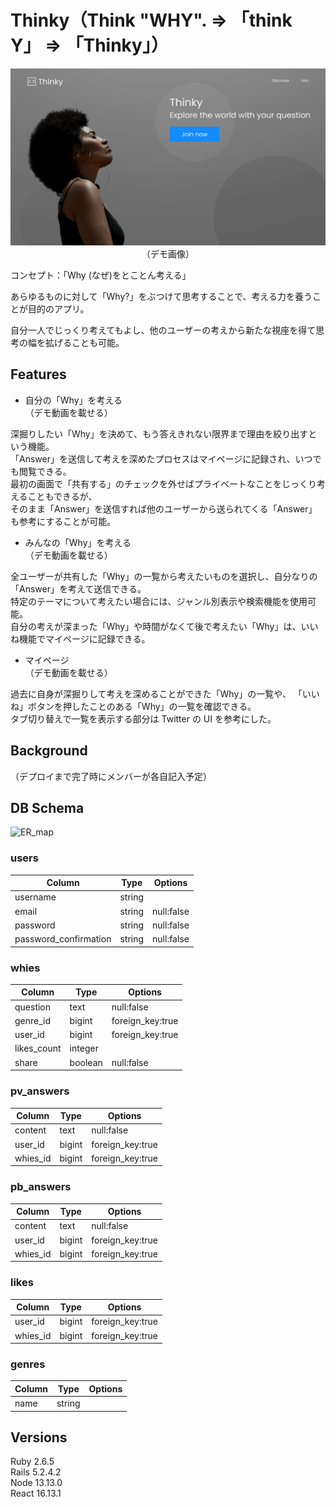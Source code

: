 # Thinky（Think "WHY". => 「think Y」 => 「Thinky」）

<p align="center">
    <img src='./thinky_front/assets/images/thinky-demo.svg' alt='thinky demo page'>
    <br>
    （デモ画像）
</p>

コンセプト：「Why (なぜ)をとことん考える」

あらゆるものに対して「Why?」をぶつけて思考することで、考える力を養うことが目的のアプリ。

自分一人でじっくり考えてもよし、他のユーザーの考えから新たな視座を得て思考の幅を拡げることも可能。

## Features

- 自分の「Why」を考える  
  （デモ動画を載せる）

深掘りしたい「Why」を決めて、もう答えきれない限界まで理由を絞り出すという機能。  
 「Answer」を送信して考えを深めたプロセスはマイページに記録され、いつでも閲覧できる。  
 最初の画面で「共有する」のチェックを外せばプライベートなことをじっくり考えることもできるが、  
 そのまま「Answer」を送信すれば他のユーザーから送られてくる「Answer」も参考にすることが可能。

- みんなの「Why」を考える  
  （デモ動画を載せる）

全ユーザーが共有した「Why」の一覧から考えたいものを選択し、自分なりの「Answer」を考えて送信できる。  
 特定のテーマについて考えたい場合には、ジャンル別表示や検索機能を使用可能。  
 自分の考えが深まった「Why」や時間がなくて後で考えたい「Why」は、いいね機能でマイページに記録できる。

- マイページ  
  （デモ動画を載せる）

過去に自身が深掘りして考えを深めることができた「Why」の一覧や、
「いいね」ボタンを押したことのある「Why」の一覧を確認できる。  
 タブ切り替えで一覧を表示する部分は Twitter の UI を参考にした。

## Background

（デプロイまで完了時にメンバーが各自記入予定）

## DB Schema

<img width="1155" alt="ER_map" src="https://user-images.githubusercontent.com/50537591/79959669-5d783380-84bf-11ea-8747-76cb739fafd5.png">

### users

| Column                | Type   | Options    |
| --------------------- | ------ | ---------- |
| username              | string |            |
| email                 | string | null:false |
| password              | string | null:false |
| password_confirmation | string | null:false |

### whies

| Column      | Type    | Options          |
| ----------- | ------- | ---------------- |
| question    | text    | null:false       |
| genre_id    | bigint  | foreign_key:true |
| user_id     | bigint  | foreign_key:true |
| likes_count | integer |                  |
| share       | boolean | null:false       |

### pv_answers

| Column   | Type   | Options          |
| -------- | ------ | ---------------- |
| content  | text   | null:false       |
| user_id  | bigint | foreign_key:true |
| whies_id | bigint | foreign_key:true |

### pb_answers

| Column   | Type   | Options          |
| -------- | ------ | ---------------- |
| content  | text   | null:false       |
| user_id  | bigint | foreign_key:true |
| whies_id | bigint | foreign_key:true |

### likes

| Column   | Type   | Options          |
| -------- | ------ | ---------------- |
| user_id  | bigint | foreign_key:true |
| whies_id | bigint | foreign_key:true |

### genres

| Column | Type   | Options |
| ------ | ------ | ------- |
| name   | string |         |

## Versions

Ruby 2.6.5  
Rails 5.2.4.2  
Node 13.13.0  
React 16.13.1
